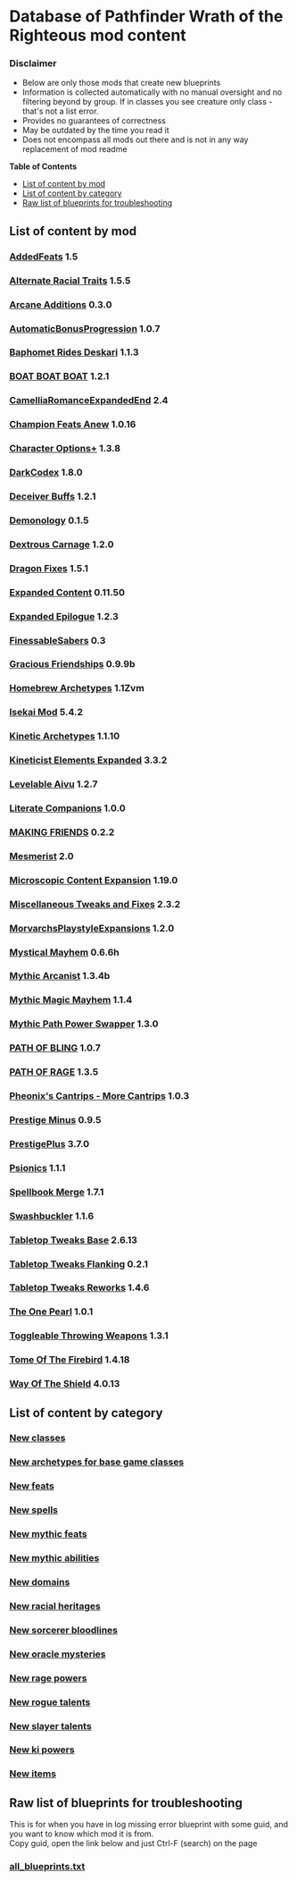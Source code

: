 # Database of Pathfinder Wrath of the Righteous mod content

### Disclaimer

- Below are only those mods that create new blueprints
- Information is collected automatically with no manual oversight and no filtering beyond by group. If in classes you see creature only class - that's not a list error.
- Provides no guarantees of correctness
- May be outdated by the time you read it
- Does not encompass all mods out there and is not in any way replacement of mod readme

**Table of Contents**
- [List of content by mod](#list-of-content-by-mod)
- [List of content by category](#list-of-content-by-category)
- [Raw list of blueprints for troubleshooting](#raw-list-of-blueprints-for-troubleshooting)

## List of content by mod

### [AddedFeats](./AddedFeats/README.md) 1.5

### [Alternate Racial Traits](./AlternateRacialTraits/README.md) 1.5.5

### [Arcane Additions](./ArcaneAdditions/README.md) 0.3.0

### [AutomaticBonusProgression](./AutomaticBonusProgression/README.md) 1.0.7

### [Baphomet Rides Deskari](./NenioMod/README.md) 1.1.3

### [BOAT BOAT BOAT](./WOTR_BOAT_BOAT_BOAT/README.md) 1.2.1

### [CamelliaRomanceExpandedEnd](./CamelliaRomanceExpandedEnd/README.md) 2.4

### [Champion Feats Anew](./ChampionFeatsAnew/README.md) 1.0.16

### [Character Options+](./CharacterOptionsPlus/README.md) 1.3.8

### [DarkCodex](./DarkCodex/README.md) 1.8.0

### [Deceiver Buffs](./deceiverbuff/README.md) 1.2.1

### [Demonology](./Demonology/README.md) 0.1.5

### [Dextrous Carnage](./DexCarn/README.md) 1.2.0

### [Dragon Fixes](./DragonFixes/README.md) 1.5.1

### [Expanded Content](./ExpandedContent/README.md) 0.11.50

### [Expanded Epilogue](./RanEpilogue/README.md) 1.2.3

### [FinessableSabers](./FinessableSabers/README.md) 0.3

### [Gracious Friendships](./GraciousFriendships/README.md) 0.9.9b

### [Homebrew Archetypes](./HomebrewArchetypes/README.md) 1.1Zvm

### [Isekai Mod](./IsekaiMod/README.md) 5.4.2

### [Kinetic Archetypes](./KineticArchetypes/README.md) 1.1.10

### [Kineticist Elements Expanded](./KineticistElementsExpanded/README.md) 3.3.2

### [Levelable Aivu](./LevelableAivu/README.md) 1.2.7

### [Literate Companions](./LiterateCompanions/README.md) 1.0.0

### [MAKING FRIENDS](./WOTR_MAKING_FRIENDS/README.md) 0.2.2

### [Mesmerist](./Mesmerist/README.md) 2.0

### [Microscopic Content Expansion](./MicroscopicContentExpansion/README.md) 1.19.0

### [Miscellaneous Tweaks and Fixes](./MiscTweaksAndFixes/README.md) 2.3.2

### [MorvarchsPlaystyleExpansions](./MorvarchsPlaystyleExpansions/README.md) 1.2.0

### [Mystical Mayhem](./MysticalMayhem/README.md) 0.6.6h

### [Mythic Arcanist](./MythicArcanist/README.md) 1.3.4b

### [Mythic Magic Mayhem](./MythicMagicMayhem/README.md) 1.1.4

### [Mythic Path Power Swapper](./MythicPathPowerSwapper/README.md) 1.3.0

### [PATH OF BLING](./WOTR_PATH_OF_BLING/README.md) 1.0.7

### [PATH OF RAGE](./WOTR_PATH_OF_RAGE/README.md) 1.3.5

### [Pheonix's Cantrips - More Cantrips](./MoreCantrips/README.md) 1.0.3

### [Prestige Minus](./PrestigeMinus/README.md) 0.9.5

### [PrestigePlus](./PrestigePlus/README.md) 3.7.0

### [Psionics](./Psionics/README.md) 1.1.1

### [Spellbook Merge](./SpellbookMerge/README.md) 1.7.1

### [Swashbuckler](./Swashbuckler/README.md) 1.1.6

### [Tabletop Tweaks Base](./TabletopTweaks-Base/README.md) 2.6.13

### [Tabletop Tweaks Flanking](./TabletopTweaks-Flanking/README.md) 0.2.1

### [Tabletop Tweaks Reworks](./TabletopTweaks-Reworks/README.md) 1.4.6

### [The One Pearl](./OnePearl/README.md) 1.0.1

### [Toggleable Throwing Weapons](./ToggleableThrowingWeapons/README.md) 1.3.1

### [Tome Of The Firebird](./TomeOfTheFirebird/README.md) 1.4.18

### [Way Of The Shield](./Shield/README.md) 4.0.13


## List of content by category

### [New classes](./Classes.md)

### [New archetypes for base game classes](./Archetypes.md)

### [New feats](./Feats.md)

### [New spells](./Spells.md)

### [New mythic feats](./MythicFeats.md)

### [New mythic abilities](./MythicAbilities.md)

### [New domains](./Domains.md)

### [New racial heritages](./RacialHeritages.md)

### [New sorcerer bloodlines](./SorcererBloodlines.md)

### [New oracle mysteries](./OracleMysteries.md)

### [New rage powers](./RagePowers.md)

### [New rogue talents](./RogueTalents.md)

### [New slayer talents](./SlayerTalents.md)

### [New ki powers](./KiPowers.md)

### [New items](./Items.md)

## Raw list of blueprints for troubleshooting

This is for when you have in log missing error blueprint with some guid, and you want to know which mod it is from.  
Copy guid, open the link below and just Ctrl-F (search) on the page

### [all_blueprints.txt](https://raw.githubusercontent.com/alterasc/alterasc.github.io/main/all_blueprints.txt)
